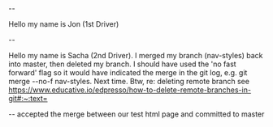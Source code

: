 --

Hello my name is Jon (1st Driver)

--

Hello my name is Sacha (2nd Driver). I merged my branch (nav-styles) back into master, then deleted my branch. I should have used the 'no fast forward' flag so it would have indicated the merge in the git log, e.g. git merge --no-f nav-styles. Next time. Btw, re: deleting remote branch see https://www.educative.io/edpresso/how-to-delete-remote-branches-in-git#:~:text=

-- 
accepted the merge between our test html page and committed to master
